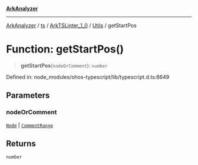 [**ArkAnalyzer**](../../../../../../../../README.md)

***

[ArkAnalyzer](../../../../../../../../globals.md) / [ts](../../../../../README.md) / [ArkTSLinter\_1\_0](../../../README.md) / [Utils](../README.md) / getStartPos

# Function: getStartPos()

> **getStartPos**(`nodeOrComment`): `number`

Defined in: node\_modules/ohos-typescript/lib/typescript.d.ts:8649

## Parameters

### nodeOrComment

[`Node`](../../../../../interfaces/Node.md) | [`CommentRange`](../../../../../interfaces/CommentRange.md)

## Returns

`number`
